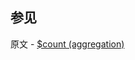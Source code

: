 ## 参见

原文 - [$count (aggregation)]( https://docs.mongodb.com/manual/reference/operator/aggregation/count/ )

